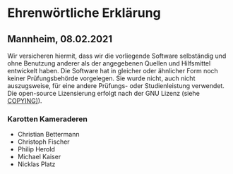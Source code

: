 # Ehrenwörtliche Erklärung
## Mannheim, 08.02.2021

Wir versicheren hiermit, dass wir die vorliegende Software selbständig und ohne Benutzung anderer als der angegebenen Quellen und Hilfsmittel entwickelt haben.
Die Software hat in gleicher oder ähnlicher Form noch keiner Prüfungsbehörde vorgelegen.
Sie wurde nicht, auch nicht auszugsweise, für eine andere Prüfungs- oder Studienleistung verwendet.
Die open-source Lizensierung erfolgt nach der GNU Lizenz (siehe [COPYING)](./COPYING)).

### Karotten Kameraderen
- Christian Bettermann
- Christoph Fischer
- Philip Herold
- Michael Kaiser
- Nicklas Platz
